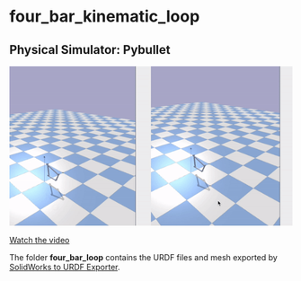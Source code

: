 # four_bar_kinematic_loop

## Physical Simulator: Pybullet

<p align="center">
  <img src="https://github.com/H-Y-H-Y-H/four_bar_kinematic_loop/blob/main/visualizationGIF.gif" alt="animated" />
</p>

[Watch the video](https://youtu.be/ddaCMFUbLSs)

The folder **four_bar_loop** contains the URDF files and mesh exported by [SolidWorks to URDF Exporter](http://wiki.ros.org/sw_urdf_exporter).

